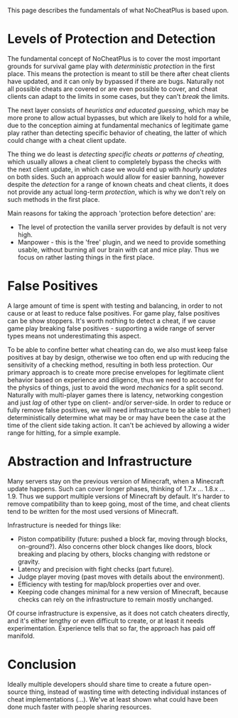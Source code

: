 This page describes the fundamentals of what NoCheatPlus is based upon.

# Levels of Protection and Detection
The fundamental concept of NoCheatPlus is to cover the most important grounds for survival game play with _deterministic protection_ in the first place. This means the protection is meant to still be there after cheat clients have updated, and it can only by bypassed if there are bugs. Naturally not all possible cheats are covered or are even possible to cover, and cheat clients can adapt to the limits in some cases, but they can't _break_ the limits.

The next layer consists of _heuristics and educated guessing_, which may be more prone to allow actual bypasses, but which are likely to hold for a while, due to the conception aiming at fundamental mechanics of legitimate game play rather than detecting specific behavior of cheating, the latter of which could change with a cheat client update.

The thing we do least is _detecting specific cheats or patterns of cheating_, which usually allows a cheat client to completely bypass the checks with the next client update, in which case we would end up with _hourly updates_ on both sides. Such an approach would allow for easier banning, however despite the _detection_ for a range of known cheats and cheat clients, it does not provide any actual long-term _protection_, which is why we don't rely on such methods in the first place.

Main reasons for taking the approach 'protection before detection' are:
* The level of protection the vanilla server provides by default is not very high.
* Manpower - this is the 'free' plugin, and we need to provide something usable, without burning all our brain with cat and mice play. Thus we focus on rather lasting things in the first place.

# False Positives
A large amount of time is spent with testing and balancing, in order to not cause or at least to reduce false positives. For game play, false positives can be show stoppers. It's worth nothing to detect a cheat, if we cause game play breaking false positives - supporting a wide range of server types means not underestimating this aspect.

To be able to confine better what cheating can do, we also must keep false positives at bay by design, otherwise we too often end up with reducing the sensitivity of a checking method, resulting in both less protection. Our primary approach is to create more precise envelopes for legitimate client behavior based on experience and diligence, thus we need to account for the physics of things, just to avoid the word _mechanics_ for a split second. Naturally with multi-player games there is latency, networking congestion and just _lag_ of other type on client- and/or server-side. In order to reduce or fully remove false positives, we will need infrastructure to be able to (rather) deterministically determine what may be or may have been the case at the time of the client side taking action. It can't be achieved by allowing a wider range for hitting, for a simple example.

# Abstraction and Infrastructure
Many servers stay on the previous version of Minecraft, when a Minecraft update happens. Such can cover longer phases, thinking of 1.7.x ... 1.8.x ... 1.9. Thus we support multiple versions of Minecraft by default. It's harder to remove compatibility than to keep going, most of the time, and cheat clients tend to be written for the most used versions of Minecraft.

Infrastructure is needed for things like:
* Piston compatibility (future: pushed a block far, moving through blocks, on-ground?). Also concerns other block changes like doors, block breaking and placing by others, blocks changing with redstone or gravity.
* Latency and precision with fight checks (part future).
* Judge player moving (past moves with details about the environment).
* Efficiency with testing for map/block properties over and over.
* Keeping code changes minimal for a new version of Minecraft, because checks can rely on the infrastructure to remain mostly unchanged.

Of course infrastructure is expensive, as it does not catch cheaters directly, and it's either lengthy or even difficult to create, or at least it needs experimentation. Experience tells that so far, the approach has paid off manifold.

# Conclusion
Ideally multiple developers should share time to create a future open-source thing, instead of wasting time with detecting individual instances of cheat implementations (...). We've at least shown what could have been done much faster with people sharing resources.
